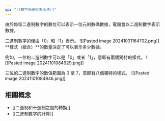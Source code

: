 ```yaml
---
up: "[[數字系統與表示法]]"
---
```


由於每個二進制數字的數位可以表示一位元的數碼數據，電腦會以二進制數字表示數據。​

二進制數字的僅由「0」和「1」表示。​
![[Pasted image 20241031164702.png]]
**樣式（組合）**的數量決定了可以表示多少數據。

例如，一位的二進制數字可以是「0」或者「1」，意即有兩個獨特的樣式。
![[Pasted image 20241101084929.png]]

三位的二進制數字的數值範圍為 0 至 7，意即有八個獨特的樣式。
![[Pasted image 20241101084946.png]]
## 相關概念
- [[二進制和十進制之間的轉換​]]
- [[二進制數字的計算]]

